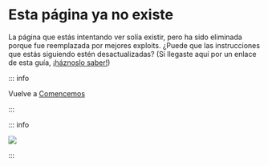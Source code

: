 # Esta página ya no existe

La página que estás intentando ver solía existir, pero ha sido eliminada porque fue reemplazada por mejores exploits. ¿Puede que las instrucciones que estás siguiendo estén desactualizadas? (Si llegaste aquí por un enlace de esta guía, [¡háznoslo saber!](https://github.com/hacks-guide/Guide_3DS/issues))

::: info

Vuelve a [Comencemos](get-started)

:::

::: info

![](https://http.cat/410)

:::
